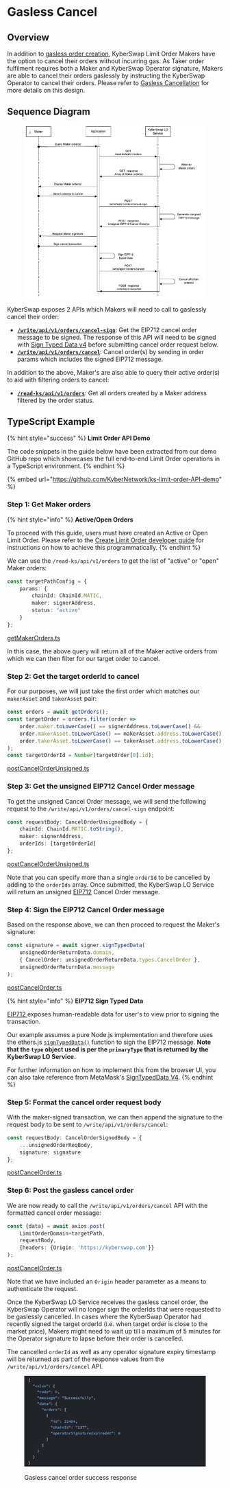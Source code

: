 # Gasless Cancel

## Overview

In addition to [gasless order creation](create-limit-order.md), KyberSwap Limit Order Makers have the option to cancel their orders without incurring gas. As Taker order fulfilment requires both a Maker and KyberSwap Operator signature, Makers are able to cancel their orders gaslessly by instructing the KyberSwap Operator to cancel their orders. Please refer to [Gasless Cancellation](../concepts/gasless-cancellation.md) for more details on this design.

## Sequence Diagram

<figure><img src="../../../.gitbook/assets/LO_Maker_GaslessCancel.png" alt=""><figcaption></figcaption></figure>

KyberSwap exposes 2 APIs which Makers will need to call to gaslessly cancel their order:

* [**`/write/api/v1/orders/cancel-sign`**](../limit-order-api-specification/maker-apis.md#write-api-v1-orders-cancel-sign): Get the EIP712 cancel order message to be signed. The response of this API will need to be signed with [Sign Typed Data v4](https://eips.ethereum.org/EIPS/eip-712) before submitting cancel order request below.
* [**`/write/api/v1/orders/cancel`**](../limit-order-api-specification/maker-apis.md#write-api-v1-orders-cancel): Cancel order(s) by sending in order params which includes the signed EIP712 message.

In addition to the above, Maker's are also able to query their active order(s) to aid with filtering orders to cancel:

* [**`/read-ks/api/v1/orders`**](../limit-order-api-specification/maker-apis.md#read-ks-api-v1-orders): Get all orders created by a Maker address filtered by the order status.

## TypeScript Example

{% hint style="success" %}
**Limit Order API Demo**

The code snippets in the guide below have been extracted from our demo GitHub repo which showcases the full end-to-end Limit Order operations in a TypeScript environment.
{% endhint %}

{% embed url="https://github.com/KyberNetwork/ks-limit-order-API-demo" %}

### Step 1: Get Maker orders

{% hint style="info" %}
**Active/Open Orders**

To proceed with this guide, users must have created an Active or Open Limit Order. Please refer to the [Create Limit Order developer guide](create-limit-order.md) for instructions on how to achieve this programmatically.
{% endhint %}

We can use the `/read-ks/api/v1/orders` to get the list of "active" or "open" Maker orders:

```typescript
const targetPathConfig = {
    params: {
        chainId: ChainId.MATIC,
        maker: signerAddress,
        status: "active"
    }
};
```

[getMakerOrders.ts](https://github.com/KyberNetwork/ks-limit-order-API-demo/blob/e34660faf165d6c6b5763327b6e8e34bf8bc9e01/src/operations/maker/getMakerOrders.ts#L13)

In this case, the above query will return all of the Maker active orders from which we can then filter for our target order to cancel.

### Step 2: Get the target orderId to cancel

For our purposes, we will just take the first order which matches our `makerAsset` and `takerAsset` pair:

```typescript
const orders = await getOrders();
const targetOrder = orders.filter(order => 
    order.maker.toLowerCase() == signerAddress.toLowerCase() &&
    order.makerAsset.toLowerCase() == makerAsset.address.toLowerCase() &&
    order.takerAsset.toLowerCase() == takerAsset.address.toLowerCase()
);
const targetOrderId = Number(targetOrder[0].id);
```

[postCancelOrderUnsigned.ts](https://github.com/KyberNetwork/ks-limit-order-API-demo/blob/e34660faf165d6c6b5763327b6e8e34bf8bc9e01/src/operations/maker/postCancelOrderUnsigned.ts#L20)

### Step 3: Get the unsigned EIP712 Cancel Order message

To get the unsigned Cancel Order message, we will send the following request to the `/write/api/v1/orders/cancel-sign` endpoint:

```typescript
const requestBody: CancelOrderUnsignedBody = {
    chainId: ChainId.MATIC.toString(),
    maker: signerAddress,
    orderIds: [targetOrderId]
};
```

[postCancelOrderUnsigned.ts](https://github.com/KyberNetwork/ks-limit-order-API-demo/blob/e34660faf165d6c6b5763327b6e8e34bf8bc9e01/src/operations/maker/postCancelOrderUnsigned.ts#L29C1-L29C1)

Note that you can specify more than a single `orderId` to be cancelled by adding to the `orderIds` array. Once submitted, the KyberSwap LO Service will return an unsigned [EIP712](https://eips.ethereum.org/EIPS/eip-712) Cancel Order message.

### Step 4: Sign the EIP712 Cancel Order message

Based on the response above, we can then proceed to request the Maker's signature:

```typescript
const signature = await signer.signTypedData(
    unsignedOrderReturnData.domain,
    { CancelOrder: unsignedOrderReturnData.types.CancelOrder },
    unsignedOrderReturnData.message
);
```

[postCancelOrder.ts](https://github.com/KyberNetwork/ks-limit-order-API-demo/blob/e34660faf165d6c6b5763327b6e8e34bf8bc9e01/src/operations/maker/postCancelOrder.ts#L21)

{% hint style="info" %}
**EIP712 Sign Typed Data**

[EIP712 ](https://eips.ethereum.org/EIPS/eip-712)exposes human-readable data for user's to view prior to signing the transaction.

Our example assumes a pure Node.js implementation and therefore uses the ethers.js [`signTypedData()`](https://docs.ethers.org/v6/api/providers/#Signer-signTypedData) function to sign the EIP712 message. **Note that the `type` object used is per the `primaryType` that is returned by the KyberSwap LO Service.**

For further information on how to implement this from the browser UI, you can also take reference from MetaMask's [SignTypedData V4](https://docs.metamask.io/guide/signing-data.html#signtypeddata-v4).
{% endhint %}

### Step 5: Format the cancel order request body

With the maker-signed transaction, we can then append the signature to the request body to be sent to `/write/api/v1/orders/cancel`:

```typescript
const requestBody: CancelOrderSignedBody = {
    ...unsignedOrderReqBody,
    signature: signature
};
```

[postCancelOrder.ts](https://github.com/KyberNetwork/ks-limit-order-API-demo/blob/e34660faf165d6c6b5763327b6e8e34bf8bc9e01/src/operations/maker/postCancelOrder.ts#L28C1-L28C1)

### Step 6: Post the gasless cancel order

We are now ready to call the `/write/api/v1/orders/cancel` API with the formatted cancel order message:

```typescript
const {data} = await axios.post(
    LimitOrderDomain+targetPath,
    requestBody,
    {headers: {Origin: 'https://kyberswap.com'}}
);
```

[postCancelOrder.ts](https://github.com/KyberNetwork/ks-limit-order-API-demo/blob/e34660faf165d6c6b5763327b6e8e34bf8bc9e01/src/operations/maker/postCancelOrder.ts#L35C2-L35C2)

Note that we have included an `Origin` header parameter as a means to authenticate the request.

Once the KyberSwap LO Service receives the gasless cancel order, the KyberSwap Operator will no longer sign the orderIds that were requested to be gaslessly cancelled. In cases where the KyberSwap Operator had recently signed the target orderId (i.e. when target order is close to the market price), Makers might need to wait up till a maximum of 5 minutes for the Operator signature to lapse before their order is cancelled.

The cancelled `orderId` as well as any operator signature expiry timestamp will be returned as part of the response values from the `/write/api/v1/orders/cancel` API.

<figure><img src="../../../.gitbook/assets/image (178).png" alt=""><figcaption><p>Gasless cancel order success response</p></figcaption></figure>
